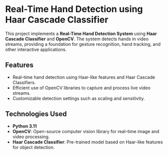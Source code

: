 # Real-Time Hand Detection using Haar Cascade Classifier

This project implements a **Real-Time Hand Detection System** using **Haar Cascade Classifier** and **OpenCV**. The system detects hands in video streams, providing a foundation for gesture recognition, hand tracking, and other interactive applications.

## Features

- Real-time hand detection using Haar-like features and Haar Cascade Classifiers.
- Efficient use of OpenCV libraries to capture and process live video streams.
- Customizable detection settings such as scaling and sensitivity.

## Technologies Used

- **Python 3.11**
- **OpenCV**: Open-source computer vision library for real-time image and video processing.
- **Haar Cascade Classifier**: Pre-trained model based on Haar-like features for object detection.

